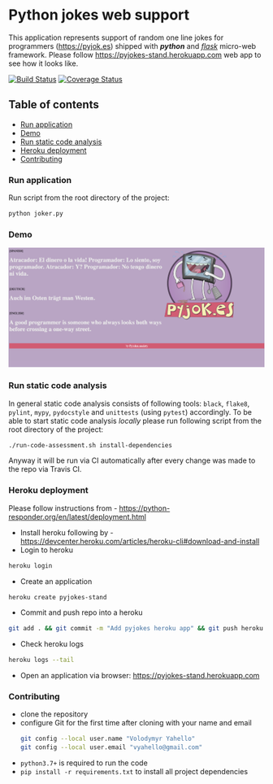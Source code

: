 # Python jokes web support
This application represents support of random one line jokes for programmers (https://pyjok.es) shipped
with **_python_** and [_flask_](http://flask.palletsprojects.com) micro-web framework.
Please follow https://pyjokes-stand.herokuapp.com web app to see how it looks like.

[![Build Status](https://travis-ci.org/vyahello/pyjokes-stand.svg?branch=master)](https://travis-ci.org/vyahello/pyjokes-stand)
[![Coverage Status](https://coveralls.io/repos/github/vyahello/pyjokes-stand/badge.svg?branch=master)](https://coveralls.io/github/vyahello/pyjokes-stand?branch=master)

## Table of contents
- [Run application](#run-application)
- [Demo](#demo)
- [Run static code analysis](#run-static-code-analysis)
- [Heroku deployment](#heroku-deployment)
- [Contributing](#contributing)


### Run application
Run script from the root directory of the project:
```bash
python joker.py
```

### Demo
![Screenshot](static/img/demo.png)

### Run static code analysis
In general static code analysis consists of following tools: `black`, `flake8`, `pylint`, `mypy`, `pydocstyle` and `unittests` (using `pytest`) accordingly.
To be able to start static code analysis _locally_ please run following script from the root directory of the project:
```bash
./run-code-assessment.sh install-dependencies
```
Anyway it will be run via CI automatically after every change was made to the repo via Travis CI.

### Heroku deployment
Please follow instructions from - https://python-responder.org/en/latest/deployment.html

- Install heroku following by - https://devcenter.heroku.com/articles/heroku-cli#download-and-install
- Login to heroku
```bash
heroku login
```
- Create an application
```bash
heroku create pyjokes-stand
```
- Commit and push repo into a heroku
```bash
git add . && git commit -m "Add pyjokes heroku app" && git push heroku master
```
- Check heroku logs
```bash
heroku logs --tail
```
- Open an application via browser: https://pyjokes-stand.herokuapp.com

### Contributing
- clone the repository
- configure Git for the first time after cloning with your name and email
  ```bash
  git config --local user.name "Volodymyr Yahello"
  git config --local user.email "vyahello@gmail.com"
  ```
- `python3.7+` is required to run the code
- `pip install -r requirements.txt` to install all project dependencies